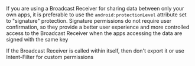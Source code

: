 
If you are using a Broadcast Receiver for sharing data between only your
own apps, it is preferable to use the `android:protectionLevel` attribute
set to "signature" protection. Signature permissions do not require user
confirmation, so they provide a better user experience and more
controlled access to the Broadcast Receiver when the apps accessing the
data are signed with the same key

If the Broadcast Receiver is called within itself, then don't export it
or use Intent-Filter for custom permissions
